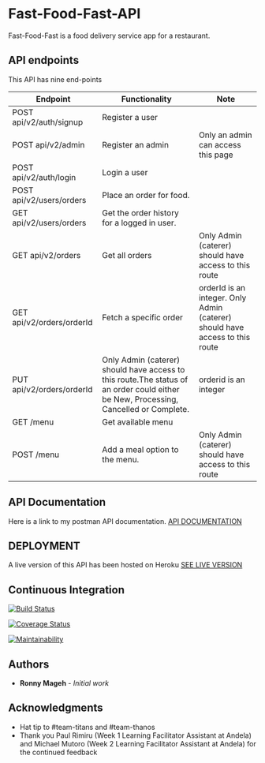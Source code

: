 # Fast-Food-Fast-API
Fast-Food-Fast is a food delivery service app for a restaurant.

## API endpoints
This API has nine end-points

| Endpoint | Functionality |Note|
|----------|---------------|----|
|POST api/v2/auth/signup|Register a user| |
|POST api/v2/admin|Register an admin|Only an admin can access this page|
|POST api/v2/auth/login|Login a user| |
|POST api/v2/users/orders|Place an order for food.| |
|GET api/v2/users/orders|Get the order history for a logged in user.| |
|GET api/v2/orders|Get all orders|Only Admin (caterer) should have access to this route| |
|GET api/v2/orders/orderId|Fetch a specific order|orderId is an integer. Only Admin (caterer) should have access to this route|
|PUT api/v2/orders/orderId| Only Admin (caterer) should have access to this route.The status of an order could either be New, Processing, Cancelled or Complete.| orderid is an integer|                         |
|GET /menu|Get available menu| |
|POST /menu|Add a meal option to the menu.| Only Admin (caterer) should have access to this route|

## API Documentation
Here is a link to my postman API documentation.
[API DOCUMENTATION](https://documenter.getpostman.com/view/5303268/RWgm41ZX)

## DEPLOYMENT
A live version of this API has been hosted on Heroku
[SEE LIVE VERSION](fast-food-fast-api-v1.herokuapp.com)

## Continuous Integration
[![Build Status](https://travis-ci.org/codeplus254/Fast-Food-Fast-API.svg?branch=master)](https://travis-ci.org/codeplus254/Fast-Food-Fast-API) 

[![Coverage Status](https://coveralls.io/repos/github/codeplus254/Fast-Food-Fast-API/badge.svg?branch=master)](https://coveralls.io/github/codeplus254/Fast-Food-Fast-API?branch=master)

[![Maintainability](https://api.codeclimate.com/v1/badges/608657040a150d9fe104/maintainability)](https://codeclimate.com/github/codeplus254/Fast-Food-Fast-API/maintainability)

## Authors

* **Ronny Mageh** - *Initial work*

## Acknowledgments

* Hat tip to #team-titans and #team-thanos  
* Thank you Paul Rimiru (Week 1 Learning Facilitator Assistant at Andela) and Michael Mutoro (Week 2 Learning Facilitator Assistant at Andela) for the continued feedback



